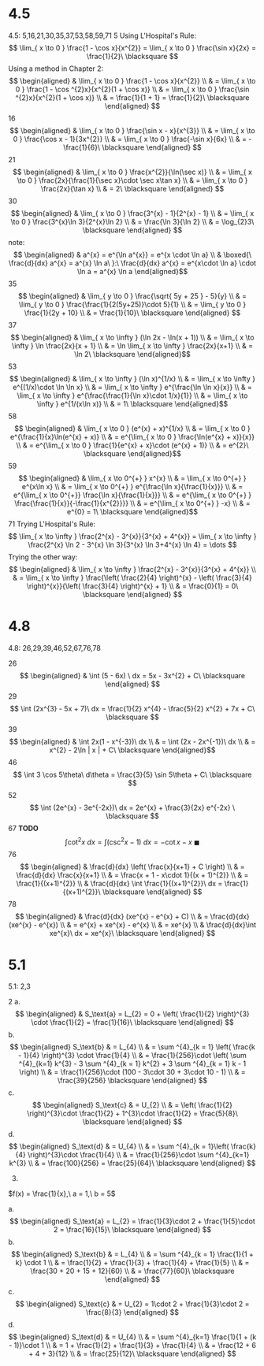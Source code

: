 # 4.5
4.5: 5,16,21,30,35,37,53,58,59,71
5
Using L'Hospital's Rule:
$$
\lim_{ x \to 0 } \frac{1 - \cos x}{x^{2}} = \lim_{ x \to 0 } \frac{\sin x}{2x} = \frac{1}{2}\ \blacksquare
$$
Using a method in Chapter 2:
$$
\begin{aligned}
 & \lim_{ x \to 0 } \frac{1 - \cos x}{x^{2}}  \\
 & = \lim_{ x \to 0 } \frac{1 - \cos ^{2}x}{x^{2}(1 + \cos x)}  \\
 & = \lim_{ x \to 0 } \frac{\sin ^{2}x}{x^{2}(1 + \cos x)}  \\
 & = \frac{1}{1 + 1} = \frac{1}{2}\ \blacksquare
\end{aligned}
$$
16
$$
\begin{aligned}
 & \lim_{ x \to 0 } \frac{\sin x - x}{x^{3}}  \\
 & = \lim_{ x \to 0 } \frac{\cos x - 1}{3x^{2}}  \\
 & = \lim_{ x \to 0 } \frac{-\sin x}{6x}  \\
 & = - \frac{1}{6}\ \blacksquare
\end{aligned}
$$
21
$$
\begin{aligned}
 & \lim_{ x \to 0 } \frac{x^{2}}{\ln(\sec x)}  \\
 & = \lim_{ x \to 0 } \frac{2x}{\frac{1}{\sec x}\cdot \sec x\tan x}  \\
 & = \lim_{ x \to 0 }  \frac{2x}{\tan x}  \\
 & = 2\ \blacksquare
\end{aligned}
$$
30
$$
\begin{aligned}
 & \lim_{ x \to 0 } \frac{3^{x} - 1}{2^{x} - 1}  \\
 & = \lim_{ x \to 0 } \frac{3^{x}\ln 3}{2^{x}\ln 2}  \\
 & = \frac{\ln 3}{\ln 2}  \\
 & = \log_{2}3\ \blacksquare
\end{aligned}
$$
note:
$$
\begin{aligned}
 & a^{x} = e^{\ln a^{x}} = e^{x \cdot \ln a} \\
 & \boxed{\ \frac{d}{dx} a^{x} = a^{x} \ln a\ }:\ \frac{d}{dx} a^{x} = e^{x\cdot \ln a} \cdot \ln a = a^{x} \ln a
\end{aligned}$$
35
$$
\begin{aligned}
 & \lim_{ y \to 0 } \frac{\sqrt{ 5y + 25 } - 5}{y}  \\
 & = \lim_{ y \to 0 } \frac{\frac{1}{2(5y+25)}\cdot 5}{1}  \\
 & = \lim_{ y \to 0 } \frac{1}{2y + 10}  \\
 & = \frac{1}{10}\ \blacksquare
\end{aligned}
$$
37
$$
\begin{aligned}
 & \lim_{ x \to \infty } (\ln 2x - \ln(x + 1)) \\
 & = \lim_{ x \to \infty } \ln \frac{2x}{x + 1}  \\
 & = \ln \lim_{ x \to \infty } \frac{2x}{x+1}  \\
 & = \ln 2\ \blacksquare
\end{aligned}$$
53
$$
\begin{aligned}
 & \lim_{ x \to \infty } (\ln x)^{1/x}  \\
 & = \lim_{ x \to \infty } e^{(1/x)\cdot \ln \ln x}  \\
 & = \lim_{ x \to \infty } e^{\frac{\ln \ln x}{x}}  \\
 & = \lim_{ x \to \infty } e^{\frac{\frac{1}{\ln x}\cdot 1/x}{1}}  \\
 & = \lim_{ x \to \infty } e^{1/(x\ln x)}  \\
 & = 1\ \blacksquare
\end{aligned}$$
58
$$
\begin{aligned}
 & \lim_{ x \to 0 } (e^{x} + x)^{1/x}  \\
 & = \lim_{ x \to 0 } e^{\frac{1}{x}\ln(e^{x} + x)}  \\
 & = e^{\lim_{ x \to 0 } \frac{\ln(e^{x} + x)}{x}}  \\
 & = e^{\lim_{ x \to 0 } \frac{1}{e^{x} + x}\cdot (e^{x} + 1)}  \\
 & = e^{2}\ \blacksquare
\end{aligned}$$
59
$$
\begin{aligned}
 & \lim_{ x \to 0^{+} } x^{x}  \\
 & = \lim_{ x \to 0^{+} } e^{x\ln x}  \\
 & = \lim_{ x \to 0^{+} } e^{\frac{\ln x}{\frac{1}{x}}}  \\
 & = e^{\lim_{ x \to 0^{+}} \frac{\ln x}{\frac{1}{x}}}  \\
 & = e^{\lim_{ x \to 0^{+} } \frac{\frac{1}{x}}{-\frac{1}{x^{2}}}}  \\
 & = e^{\lim_{ x \to 0^{+} } -x}  \\
 & = e^{0} = 1\ \blacksquare
\end{aligned}$$
71
Trying L'Hospital's Rule:
$$
\lim_{ x \to \infty } \frac{2^{x} - 3^{x}}{3^{x} + 4^{x}} = \lim_{ x \to \infty } \frac{2^{x} \ln 2 - 3^{x} \ln 3}{3^{x} \ln 3+4^{x} \ln 4} = \dots
$$
Trying the other way:
$$
\begin{aligned}
 & \lim_{ x \to \infty }  \frac{2^{x} - 3^{x}}{3^{x} + 4^{x}}  \\
 & = \lim_{ x \to \infty }  \frac{\left( \frac{2}{4} \right)^{x} - \left( \frac{3}{4} \right)^{x}}{\left( \frac{3}{4} \right)^{x} + 1}  \\
 & = \frac{0}{1} = 0\ \blacksquare
\end{aligned}
$$
# 4.8
4.8: 26,29,39,46,52,67,76,78

26
$$
\begin{aligned}
 & \int (5 - 6x) \ dx = 5x - 3x^{2} + C\ \blacksquare
\end{aligned}
$$
29
$$
\int (2x^{3} - 5x + 7)\ dx = \frac{1}{2} x^{4} - \frac{5}{2} x^{2} + 7x + C\ \blacksquare
$$
39
$$
\begin{aligned}
 & \int 2x(1 - x^{-3})\ dx  \\
 & = \int (2x - 2x^{-1})\ dx  \\
 & = x^{2} - 2\ln | x | + C\ \blacksquare
\end{aligned}$$
46
$$
\int 3 \cos 5\theta\ d\theta = \frac{3}{5} \sin 5\theta + C\ \blacksquare
$$
52
$$
\int (2e^{x} - 3e^{-2x})\ dx = 2e^{x} + \frac{3}{2x} e^{-2x} \ \blacksquare
$$
67 **TODO**
$$
\int \cot ^{2} x\ dx = \int (\csc ^{2}x - 1)\ dx = -\cot x - x\ \blacksquare
$$
76
$$
\begin{aligned}
 & \frac{d}{dx} \left( \frac{x}{x+1} + C \right) \\
 & = \frac{d}{dx} \frac{x}{x+1} \\
 & = \frac{x + 1 - x\cdot 1}{(x + 1)^{2}} \\
 & = \frac{1}{(x+1)^{2}} \\
 & \frac{d}{dx} \int \frac{1}{(x+1)^{2}}\ dx = \frac{1}{(x+1)^{2}}\ \blacksquare
\end{aligned}
$$
78
$$
\begin{aligned}
 & \frac{d}{dx} (xe^{x} - e^{x} + C) \\
 & = \frac{d}{dx}(xe^{x} - e^{x}) \\
 & = e^{x} + xe^{x} - e^{x} \\
 & = xe^{x} \\
 & \frac{d}{dx}\int xe^{x}\ dx = xe^{x}\ \blacksquare
\end{aligned}
$$
# 5.1
5.1: 2,3

2
a.
$$
\begin{aligned} 
 & S_\text{a} = L_{2} = 0 + \left( \frac{1}{2} \right)^{3} \cdot \frac{1}{2} = \frac{1}{16}\ \blacksquare
\end{aligned}
$$
b.
$$
\begin{aligned}
 S_\text{b} &  = L_{4} \\
 & = \sum ^{4}_{k = 1} \left( \frac{k - 1}{4} \right)^{3} \cdot \frac{1}{4}  \\
 & = \frac{1}{256}\cdot \left( \sum ^{4}_{k=1} k^{3} - 3 \sum ^{4}_{k = 1} k^{2} + 3 \sum ^{4}_{k = 1} k - 1 \right)  \\
 & = \frac{1}{256}\cdot (100 - 3\cdot 30 + 3\cdot 10 - 1) \\
 & = \frac{39}{256} \blacksquare
\end{aligned}
$$
c.
$$
\begin{aligned}
S_\text{c}  & = U_{2} \\
 & = \left( \frac{1}{2} \right)^{3}\cdot \frac{1}{2} + 1^{3}\cdot \frac{1}{2} = \frac{5}{8}\ \blacksquare
\end{aligned}
$$
d.
$$
\begin{aligned}
S_\text{d} & = U_{4} \\
 & = \sum ^{4}_{k = 1}\left( \frac{k}{4} \right)^{3}\cdot \frac{1}{4} \\
 & = \frac{1}{256}\cdot \sum ^{4}_{k=1} k^{3} \\
 & = \frac{100}{256} = \frac{25}{64}\ \blacksquare
\end{aligned}
$$

3.
$f(x) = \frac{1}{x},\ a = 1,\ b = 5$

a.
$$
\begin{aligned}
S_\text{a} = L_{2} = \frac{1}{3}\cdot 2 + \frac{1}{5}\cdot 2 = \frac{16}{15}\ \blacksquare
\end{aligned}
$$
b.
$$
\begin{aligned} S_\text{b}  & = L_{4} \\
 & = \sum ^{4}_{k = 1} \frac{1}{1 + k} \cdot 1 \\
 & = \frac{1}{2} + \frac{1}{3} + \frac{1}{4} + \frac{1}{5} \\
 & = \frac{30 + 20 + 15 + 12}{60} \\
 & = \frac{77}{60}\ \blacksquare
\end{aligned}
$$
c.
$$
\begin{aligned}
S_\text{c} & = U_{2} = 1\cdot 2 + \frac{1}{3}\cdot 2 = \frac{8}{3}
\end{aligned}
$$
d.
$$
\begin{aligned}
S_\text{d} & = U_{4} \\
 & = \sum ^{4}_{k=1} \frac{1}{1 + (k - 1)}\cdot 1 \\
 & = 1 + \frac{1}{2} + \frac{1}{3} + \frac{1}{4} \\
 & = \frac{12 + 6 + 4 + 3}{12} \\
 & = \frac{25}{12}\ \blacksquare
\end{aligned}
$$